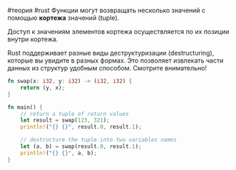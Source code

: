 #теория #rust 
Функции могут возвращать несколько значений с помощью **кортежа** значений (tuple).

Доступ к значениям элементов кортежа осуществляется по их позиции внутри кортежа.

Rust поддерживает разные виды деструктуризации (destructuring), которые вы увидите в разных формах. Это позволяет извлекать части данных из структур удобным способом. Смотрите внимательно!

```rust
fn swap(x: i32, y: i32) -> (i32, i32) {
    return (y, x);
}

fn main() {
    // return a tuple of return values
    let result = swap(123, 321);
    println!("{} {}", result.0, result.1);

    // destructure the tuple into two variables names
    let (a, b) = swap(result.0, result.1);
    println!("{} {}", a, b);
}
```
